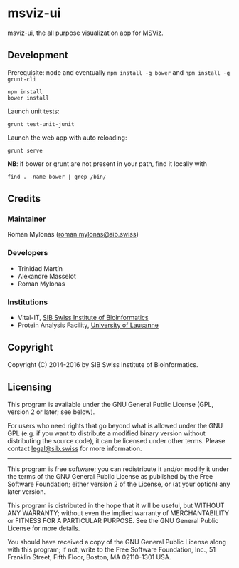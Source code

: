 msviz-ui
========

msviz-ui, the all purpose visualization app for MSViz.

## Development
Prerequisite: node and eventually `npm install -g bower` and `npm install -g grunt-cli`

    npm install
    bower install 
    
Launch unit tests:

    grunt test-unit-junit
    
Launch the web app with auto reloading:

    grunt serve
    
**NB**: if bower or grunt are not present in your path, find it locally with 

    find . -name bower | grep /bin/
    
    
## Credits
### Maintainer
Roman Mylonas (roman.mylonas@sib.swiss)

### Developers
* Trinidad Martín
* Alexandre Masselot
* Roman Mylonas

### Institutions
* Vital-IT, [SIB Swiss Institute of Bioinformatics](http://www.sib.swiss)
* Protein Analysis Facility, [University of Lausanne](https://www.unil.ch/central/en/home.html)

## Copyright
Copyright (C) 2014-2016 by SIB Swiss Institute of Bioinformatics.

## Licensing
This program is available under the GNU General Public License (GPL,
version 2 or later; see below).

For users who need rights that go beyond what is allowed under the
GNU GPL (e.g. if you want to distribute a modified binary version without distributing the source code), it can be licensed under other terms.
Please contact <legal@sib.swiss> for more information.

---
This program is free software; you can redistribute it and/or modify
it under the terms of the GNU General Public License as published by
the Free Software Foundation; either version 2 of the License, or
(at your option) any later version.

This program is distributed in the hope that it will be useful,
but WITHOUT ANY WARRANTY; without even the implied warranty of
MERCHANTABILITY or FITNESS FOR A PARTICULAR PURPOSE.  See the
GNU General Public License for more details.

You should have received a copy of the GNU General Public License along
with this program; if not, write to the Free Software Foundation, Inc.,
51 Franklin Street, Fifth Floor, Boston, MA 02110-1301 USA.

    
